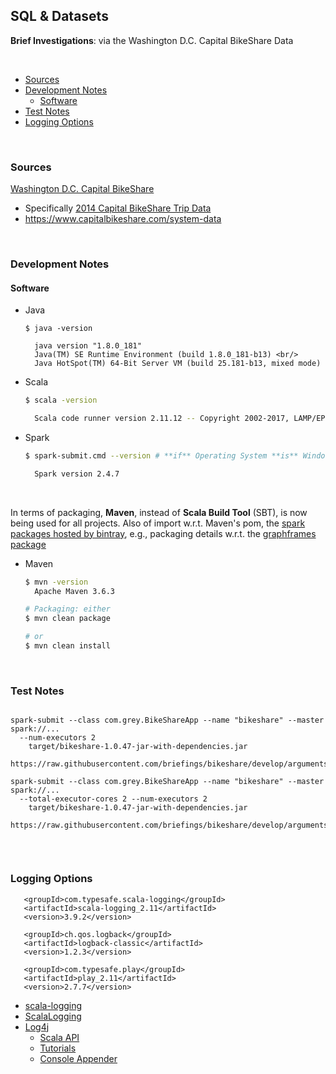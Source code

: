 ## SQL & Datasets

**Brief Investigations**: via the Washington D.C. Capital BikeShare Data

<br/>

* [Sources](#sources)
* [Development Notes](#development-notes)
  * [Software](#software)
* [Test Notes](#test-notes)  
* [Logging Options](#logging-options)

<br/>

### Sources

[Washington D.C. Capital BikeShare](https://www.capitalbikeshare.com)
* Specifically [2014 Capital BikeShare Trip Data](https://s3.amazonaws.com/capitalbikeshare-data/2014-capitalbikeshare-tripdata.zip)
* https://www.capitalbikeshare.com/system-data

<br/>

### Development Notes

#### Software

*  Java <br/> 
    ```
    $ java -version
    
      java version "1.8.0_181"
      Java(TM) SE Runtime Environment (build 1.8.0_181-b13) <br/> 
      Java HotSpot(TM) 64-Bit Server VM (build 25.181-b13, mixed mode)
    ```

* Scala <br/> 
    ```bash
    $ scala -version
    
      Scala code runner version 2.11.12 -- Copyright 2002-2017, LAMP/EPFL
    ```

* Spark <br/> 
    ```bash
    $ spark-submit.cmd --version # **if** Operating System **is** Windows
    
      Spark version 2.4.7
    ```

<br/> 

In terms of packaging, **Maven**, instead of **Scala Build Tool** (SBT), is now being used for all projects.  Also of import w.r.t. Maven's 
pom, the [spark packages hosted by bintray](https://dl.bintray.com/spark-packages/maven/), e.g., packaging details w.r.t. 
the [graphframes package](https://dl.bintray.com/spark-packages/maven/graphframes/graphframes/0.8.1-spark2.4-s_2.11/)
  
* Maven <br/>
    ```bash
    $ mvn -version    
      Apache Maven 3.6.3 
    
    # Packaging: either
    $ mvn clean package 
    
    # or 
    $ mvn clean install
    ```

<br/>

### Test Notes

```shell

spark-submit --class com.grey.BikeShareApp --name "bikeshare" --master spark://... 
  --num-executors 2 
    target/bikeshare-1.0.47-jar-with-dependencies.jar 
      https://raw.githubusercontent.com/briefings/bikeshare/develop/arguments.yaml
  
spark-submit --class com.grey.BikeShareApp --name "bikeshare" --master spark://... 
  --total-executor-cores 2 --num-executors 2 
    target/bikeshare-1.0.47-jar-with-dependencies.jar 
      https://raw.githubusercontent.com/briefings/bikeshare/develop/arguments.yaml
  
```

<br>

### Logging Options

 ```
    <groupId>com.typesafe.scala-logging</groupId>
    <artifactId>scala-logging_2.11</artifactId>
    <version>3.9.2</version>
    
    <groupId>ch.qos.logback</groupId>
    <artifactId>logback-classic</artifactId>
    <version>1.2.3</version>
      
    <groupId>com.typesafe.play</groupId>
    <artifactId>play_2.11</artifactId>
    <version>2.7.7</version>
```

* [scala-logging](https://index.scala-lang.org/lightbend/scala-logging/scala-logging/3.9.2?target=_2.11)
* [ScalaLogging](https://www.playframework.com/documentation/2.6.x/ScalaLogging) <br/>
* [Log4j](https://logging.apache.org/log4j/2.x/)
  * [Scala API](https://logging.apache.org/log4j/scala/)
  * [Tutorials](https://howtodoinjava.com/log4j/)
  * [Console Appender](https://howtodoinjava.com/log4j/log4j-console-appender-example/)



